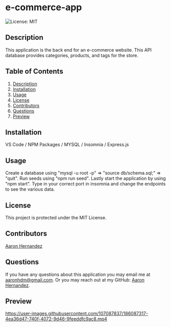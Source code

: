 # e-commerce-app
  ![License: MIT](https://img.shields.io/badge/License-MIT-yellow.svg)
  
  ## Description
  
  This application is the back end for an e-commerce website. This API database provides categories, products, and tags for the store.
  
  ## Table of Contents
  
  1. [Description](#description)
  2. [Installation](#installation)
  3. [Usage](#usage)
  4. [License](#license)
  5. [Contributors](#contributors)
  6. [Questions](#questions)
  7. [Preview](#preview)
  
  
  ## Installation
  
  VS Code / NPM Packages / MYSQL / Insomnia / Express.js
  
  ## Usage
  
  Create a database using "mysql -u root -p" => "source db/schema.sql;" => "quit". Run seeds using "npm run seed". Lastly start the application by using "npm start". Type in your correct port in insomnia and change the endpoints to see the various data.
  
  ## License
  This project is protected under the MIT License.
  
  ## Contributors
  
  [Aaron Hernandez](https://github.com/aaronhdm)
  
  ## Questions
  
  If you have any questions about this application you may email me at aaronhdm@gmail.com.
  Or you may reach out at my GitHub: [Aaron Hernandez](https://github.com/aaronhdm).
  
  ## Preview

https://user-images.githubusercontent.com/107087837/186087317-4ea36d47-740f-4072-9d46-9feeddfc9ac8.mp4
  
